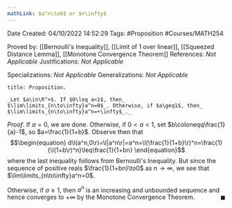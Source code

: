 ```yaml
---
mathLink: $a^n\to0$ or $+\infty$
---
```


<div class="topSpace"></div>

Date Created: 04/10/2022 14:52:29
Tags: #Proposition #Courses/MATH254

Proved by: [[Bernoulli's Inequality]], [[Limit of 1 over linear]], [[Squeezed Distance Lemma]], [[Monotone Convergence Theorem]]
References: _Not Applicable_
Justifications: _Not Applicable_

Specializations: _Not Applicable_
Generalizations: _Not Applicable_

``` ad-Proposition
title: Proposition.

_Let $a\in\R^+$. If $0\leq a<1$, then_ $\lim\limits_{n\to\infty}a^n=0$_. Otherwise, if $a\geq1$, then_ $\lim\limits_{n\to\infty}a^n=+\infty$_._

```

_Proof_. If $a=0$, we are done. Otherwise, if $0<a<1$, set $b\coloneqq\frac{1}{a}-1$, so $a=\frac{1}{1+b}$. Observe then that
$$\begin{equation}
    d\l(a^n,0\r)=\l|a^n\r|=a^n=\l(\frac{1}{1+b}\r)^n=\frac{1}{\l(1+b\r)^n}\leq\frac{1}{1+bn}
\end{equation}$$
where the last inequality follows from Bernoulli's Inequality. But since the sequence of positive reals $\frac{1}{1+bn}\to0$ as $n\to\infty$, we see that $\lim\limits_{n\to\infty}a^n=0$.

Otherwise, if $a\geq1$, then $a^n$ is an increasing and unbounded sequence and hence converges to $+\infty$ by the Monotone Convergence Theorem.<span style="float:right;">$\blacksquare$</span>
